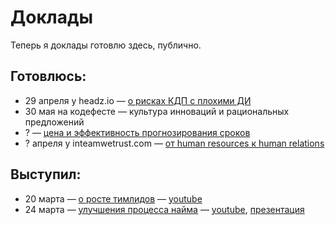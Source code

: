 # Доклады

Теперь я доклады готовлю здесь, публично.

## Готовлюсь:

- 29 апреля у headz.io — [о рисках КДП с плохими ДИ](kdp.md)
- 30 мая на кодефесте — культура инноваций и рациональных предложений
- ? — [цена и эффективность прогнозирования сроков](estimation_and_tracking.md)
- ? апреля у inteamwetrust.com — [от human resources к human relations](HR.md)

## Выступил:

- 20 марта — [о росте тимлидов](podlodka-2021-03-20.md) — [youtube](https://www.youtube.com/watch?v=-ZXhMJ4M9xI)
- 24 марта — [улучшения процесса найма](softwise-2021-03-24.md) — [youtube](https://www.youtube.com/watch?v=CuBmbnGeC6M), [презентация](hiring-bulk-vs-iterations.key)
